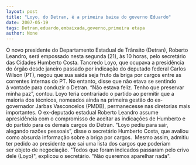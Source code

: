 ```yaml
---
layout: post
title: "Loyo, do Detran, é a primeira baixa do governo Eduardo"
date: 2007-05-19
tags: Detran,eduardo,embaixada,governo,primeira etapa
author: None
---
```

O novo presidente do Departamento Estadual de&nbsp;Tr&acirc;nsito (Detran), Roberto Leandro, ser&aacute;&nbsp;empossado nesta segunda (21), &agrave;s 10 horas, pelo&nbsp;secret&aacute;rio das Cidades Humberto Costa. 
Tancredo Loyo, que ocupava a presid&ecirc;ncia do&nbsp;&oacute;rg&atilde;o desde janeiro passado por indica&ccedil;&atilde;o do&nbsp;deputado federal Carlos Wilson (PT), negou que&nbsp;sua sa&iacute;da seja fruto da briga por cargos entre&nbsp;as correntes internas do PT.
No entanto,&nbsp;disse que n&atilde;o etava se sentindo &agrave;&nbsp;vontade para conduzir o Detran. &ldquo;N&atilde;o estava&nbsp;feliz. Tenho que preservar minha paz&rdquo;, contou.
Loyo teria contrariado o partido ao permitir que a maioria dos t&eacute;cnicos, nomeados ainda na&nbsp;primeira gest&atilde;o do ex-governador Jarbas&nbsp;Vasconcelos (PMDB), permanecesse nas diretorias&nbsp;mais importantes. 
O ex-deputado estadual Roberto&nbsp;Leandro&nbsp;assume apresid&ecirc;ncia com o compromisso de aceitar as indica&ccedil;&otilde;es de Humberto e do partido para os&nbsp;demais cargos do Detran.
&quot;Loyo pediu para sair, alegando raz&otilde;es&nbsp;pessoais&rdquo;, disse o secret&aacute;rio Humberto Costa, que&nbsp;avaliou como absurda informa&ccedil;&atilde;o sobre&nbsp;a briga por cargos.&nbsp;
Mesmo assim, admitiu ter pedido ao presidente&nbsp;que sai uma lista dos cargos que poderiam ser&nbsp;objeto de&nbsp;negocia&ccedil;&atilde;o. &quot;Todos que foram indicados&nbsp;passaram pelo crivo dele (Loyo)&quot;, explicou o&nbsp;secret&aacute;rio. &quot;N&atilde;o queremos aparelhar nada&quot;. 